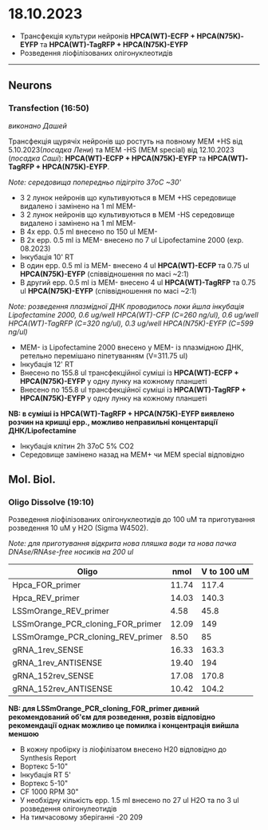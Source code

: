 18.10.2023
=========
- Трансфекція культури нейронів __HPCA(WT)-ECFP + HPCA(N75K)-EYFP__ та __HPCA(WT)-TagRFP + HPCA(N75K)-EYFP__
- Розведення ліофілізованих олігонуклеотидів

---
## Neurons
### Transfection (16:50)
_виконано Дашей_

Трансфекція щурячіх нейронів що ростуть на повному MEM +HS від 5.10.2023(_посадка Лени_) та MEM -HS (MEM special) від 12.10.2023 (_посадка Саші_): __HPCA(WT)-ECFP + HPCA(N75K)-EYFP__ та __HPCA(WT)-TagRFP + HPCA(N75K)-EYFP__.

_Note: середовища попередньо підігріто 37oC ~30'_

- З 2 лунок нейронів що культивуються в MEM +HS середовище видалено і замінено на 1 ml MEM-
- З 2 лунок нейронів що культивуються в MEM -HS середовище видалено і замінено на 1 ml MEM-
- В 4x epp. 0.5 ml внесено по 150 ul MEM-
- В 2x epp. 0.5 ml із MEM- внесено по 7 ul Lipofectamine 2000 (exp. 08.2023)
- Інкубація 10' RT
- В один epp. 0.5 ml із MEM- внесено 4 ul __HPCA(WT)-ECFP__ та 0.75 ul __HPCA(N75K)-EYFP__ (співвідношення по масі ~2:1)
- В другий epp. 0.5 ml із MEM- внесено 4 ul __HPCA(WT)-TagRFP__ та 0.75 ul __HPCA(N75K)-EYFP__ (співвідношення по масі ~2:1)

_Note: розведення плазмідної ДНК проводилось поки йшла інкубація Lipofectamine 2000, 0.6 ug/well HPCA(WT)-CFP (C=260 ng/ul), 0.6 ug/well HPCA(WT)-TagRFP (C=320 ng/ul), 0.3 ug/well HPCA(N75K)-EYFP (C=599 ng/ul)_

- MEM- із Lipofectamine 2000 внесено у MEM- із плазмідною ДНК, ретельно перемішано піпетуванням (V=311.75 ul)
- Інкубація 12' RT
- Внесено по 155.8 ul трансфекційної суміші із __HPCA(WT)-ECFP + HPCA(N75K)-EYFP__ у одну лунку на кожному планшеті
- Внесено по 155.8 ul трансфекційної суміші із __HPCA(WT)-TagRFP + HPCA(N75K)-EYFP__ у одну лунку на кожному планшеті

__NB: в суміші із HPCA(WT)-TagRFP + HPCA(N75K)-EYFP виявлено розчин на кришці epp., можливо неправильні концентарції ДНК/Lipofectamine__

- Інкубація клітин 2h 37oC 5% CO2
- Середовище замінено назад на MEM+ чи MEM special відповідно

## Mol. Biol.
### Oligo Dissolve (19:10)
Розведення ліофілізованих олігонуклеотидів до 100 uM та приготування розведення 10 uM у H2O (Sigma W4502).

_Note: для приготування відкрита нова пляшка води та нова пачка DNAse/RNAse-free носиків на 200 ul_

| Oligo                             | nmol  | V to 100 uM |
| --------------------------------- | ----- | ----------- |
| Hpca_FOR_primer                   | 11.74 | 117.4       |
| Hpca_REV_primer                   | 14.03 | 140.3       |
| LSSmOrange_REV_primer             | 4.58  | 45.8        |
| LSSmOrange_PCR_cloning_FOR_primer | 12.09 | 149         |
| LSSmOramge_PCR_cloning_REV_primer | 8.50  | 85          |
| gRNA_1rev_SENSE                   | 16.33 | 163.3       |
| gRNA_1rev_ANTISENSE               | 19.40 | 194         |
| gRNA_152rev_SENSE                 | 17.08 | 170.8       |
| gRNA_152rev_ANTISENSE             | 10.42 | 104.2       |

__NB: для LSSmOrange_PCR_cloning_FOR_primer дивний рекомендований об'єм для розведення, розвів відповідно рекомендації однак можливо це помилка і концентрація вийшла меншою__

- В кожну пробірку із ліофілізатом внесено H20 відповідно до Synthesis Report
- Вортекс 5-10"
- Інкубація RT 5'
- Вортекс 5-10"
- CF 1000 RPM 30"
- У необхідну кількість epp. 1.5 ml внесено по 27 ul H2O та по 3 ul розведення олігонулеотидів
- На тимчасовому зберіганні -20 209